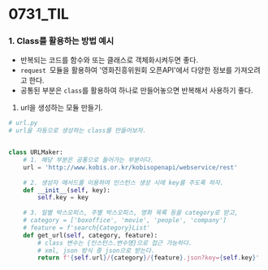 # 0731_TIL





### 1. Class를 활용하는 방법 예시

- 반복되는 코드를 함수와 또는 클래스로 객체화시켜두면 좋다.
- `request `모듈을 활용하여 '영화진흥위원회 오픈API'에서 다양한 정보를 가져오려고 한다.
- 공통된 부분은 `class`를 활용하여 하나로 만들어놓으면 반복해서 사용하기 좋다.





1. url을 생성하는 모듈 만들기.

```python
# url.py
# url을 자동으로 생성하는 class를 만들어보자.


class URLMaker:
    # 1. 해당 부분은 공통으로 들어가는 부분이다.
    url = 'http://www.kobis.or.kr/kobisopenapi/webservice/rest'
    
    # 2. 생성자 메서드를 이용하여 인스턴스 생성 시에 key를 주도록 하자.
    def __init__(self, key):
        self.key = key
    
    # 3. 일별 박스오피스, 주별 박스오피스, 영화 목록 등을 category로 받고,
    # category = ['boxoffice', 'movie', 'people', 'company']
    # feature = f'search{Category}List'
    def get_url(self, category, feature):
        # class 변수는 {인스턴스.변수명}으로 접근 가능하다.
        # xml, json 방식 중 json으로 받는다.
        return f'{self.url}/{category}/{feature}.json?key={self.key}'
        
```